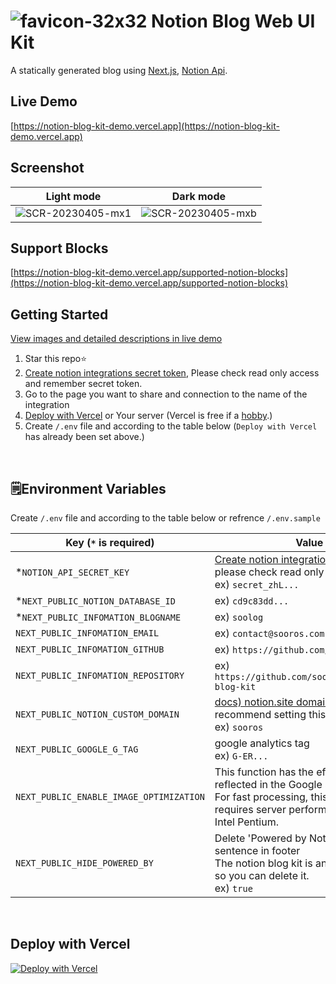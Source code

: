 # ![favicon-32x32](https://user-images.githubusercontent.com/74892930/230014114-ddbb901a-9cc6-4607-942b-0de153536ac5.png) Notion Blog Web UI Kit
A statically generated blog using [Next.js](https://github.com/vercel/next.js/), [Notion Api](https://github.com/makenotion/notion-sdk-js).

## Live Demo
[https://notion-blog-kit-demo.vercel.app](https://notion-blog-kit-demo.vercel.app)

## Screenshot
| Light mode | Dark mode |
|--|--|
| <img alt="SCR-20230405-mx1" src="https://user-images.githubusercontent.com/74892930/230012168-97ff1bfc-6858-446a-b2c1-fd0223ec0521.png" /> | <img alt="SCR-20230405-mxb" src="https://user-images.githubusercontent.com/74892930/230012197-73cfeb9f-6136-4235-99d4-19030a3ca21a.png" /> |

## Support Blocks
[https://notion-blog-kit-demo.vercel.app/supported-notion-blocks](https://notion-blog-kit-demo.vercel.app/supported-notion-blocks)
<br />

## Getting Started
[View images and detailed descriptions in live demo](https://notion-blog-kit-demo.vercel.app/notion-blog-kit-deploy-step)
1. Star this repo⭐️
2. [Create notion integrations secret token](https://www.notion.so/my-integrations), Please check read only access and remember secret token.
3. Go to the page you want to share and connection to the name of the integration
4. [Deploy with Vercel](https://vercel.com/new/clone?repository-url=https%3A%2F%2Fgithub.com%2Fsooros5132%2Fnotion-blog-kit&env=NOTION_API_SECRET_KEY,NEXT_PUBLIC_NOTION_DATABASE_ID,NEXT_PUBLIC_INFOMATION_BLOGNAME) or Your server (Vercel is free if a [hobby](https://vercel.com/pricing).)
5. Create `/.env` file and according to the table below (`Deploy with Vercel` has already been set above.)
<br />

## 🗒️Environment Variables
Create `/.env` file and according to the table below or refrence `/.env.sample`

|Key (`*` is required)|Value|
|------|---|
|*`NOTION_API_SECRET_KEY`|[Create notion integration `secret token`](https://www.notion.so/my-integrations)<br />please check read only access<br />ex) `secret_zhL...`|
|*`NEXT_PUBLIC_NOTION_DATABASE_ID`|ex) `cd9c83dd...`|
|*`NEXT_PUBLIC_INFOMATION_BLOGNAME`|ex) `soolog`|
|`NEXT_PUBLIC_INFOMATION_EMAIL`|ex) `contact@sooros.com`|
|`NEXT_PUBLIC_INFOMATION_GITHUB`|ex) `https://github.com/sooros5132`|
|`NEXT_PUBLIC_INFOMATION_REPOSITORY`|ex) `https://github.com/sooros5132/notion-blog-kit`|
|`NEXT_PUBLIC_NOTION_CUSTOM_DOMAIN`|[docs) notion.site domain setting](https://www.notion.so/ko-kr/blog/personalize-public-pages)<br />recommend setting this variable.<br />ex) `sooros`|
|`NEXT_PUBLIC_GOOGLE_G_TAG`|google analytics tag<br />ex) `G-ER...`|
|`NEXT_PUBLIC_ENABLE_IMAGE_OPTIMIZATION`|This function has the effect of being reflected in the Google search ranking. For fast processing, this feature requires server performance as high as Intel Pentium.|
|`NEXT_PUBLIC_HIDE_POWERED_BY`|Delete 'Powered by Notion-Blog-Kit' sentence in footer<br />The notion blog kit is an open source, so you can delete it.<br />ex) `true`|
<br />

## Deploy with Vercel
[![Deploy with Vercel](https://vercel.com/button)](https://vercel.com/new/clone?repository-url=https%3A%2F%2Fgithub.com%2Fsooros5132%2Fnotion-blog-kit&env=NOTION_API_SECRET_KEY,NEXT_PUBLIC_NOTION_DATABASE_ID,NEXT_PUBLIC_INFOMATION_BLOGNAME)